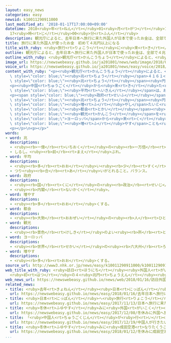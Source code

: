 ```yaml
---
layout: easy_news
categories: easy
newsid: k10011290911000
last_modified_at: '2018-01-17T17:00:00+09:00'
datetime: 2018<ruby>年<rt>ねん</rt></ruby>01<ruby>月<rt>がつ</rt></ruby>17<ruby>日<rt>にち</rt></ruby>
  17<ruby>時<rt>じ</rt></ruby>00<ruby>分<rt>ふん</rt></ruby>
description: 観光庁によると、去年日本へ旅行に来た外国人が日本で使ったお金は、全部で４兆４１６１億円でした。
title: 旅行に来た外国人が使ったお金　初めて４兆円以上になる
title_with_ruby: <ruby>旅行<rt>りょこう</rt></ruby>に<ruby>来<rt>き</rt></ruby>た<ruby>外国人<rt>がいこくじん</rt></ruby>が<ruby>使<rt>つか</rt></ruby>ったお<ruby>金<rt>かね</rt></ruby>　<ruby>初<rt>はじ</rt></ruby>めて４<ruby>兆<rt>ちょう</rt></ruby><ruby>円<rt>えん</rt></ruby><ruby>以上<rt>いじょう</rt></ruby>になる
outline: 観光庁によると、去年日本へ旅行に来た外国人が日本で使ったお金は、全部で４兆４１６１億円でした。
outline_with_ruby: <ruby>観光庁<rt>かんこうちょう</rt></ruby>によると、<ruby>去年<rt>きょねん</rt></ruby><ruby>日本<rt>にっぽん</rt></ruby>へ<ruby>旅行<rt>りょこう</rt></ruby>に<ruby>来<rt>き</rt></ruby>た<ruby>外国人<rt>がいこくじん</rt></ruby>が<ruby>日本<rt>にっぽん</rt></ruby>で<ruby>使<rt>つか</rt></ruby>ったお<ruby>金<rt>かね</rt></ruby>は、<ruby>全部<rt>ぜんぶ</rt></ruby>で４<ruby>兆<rt>ちょう</rt></ruby>４１６１<ruby>億<rt>おく</rt></ruby><ruby>円<rt>えん</rt></ruby>でした。
image_url: https://newswebeasy.github.io/ja201801/news/web/image/2018/01/16/K10011290911_1801161923_1801161928_01_03.jpg
voice_url: https://newswebeasy.github.io/ja201801/news/easy/voice/2018/01/17/k10011290911000.mp3
content_with_ruby: "<p><ruby>観光庁<rt>かんこうちょう</rt></ruby>によると、<ruby>去年<rt>きょねん</rt></ruby><ruby>日本<rt>にっぽん</rt></ruby>へ<ruby>旅行<rt>りょこう</rt></ruby>に<ruby>来<rt>き</rt></ruby>た<ruby>外国人<rt>がいこくじん</rt></ruby>が<ruby>日本<rt>にっぽん</rt></ruby>で<ruby>使<rt>つか</rt></ruby>ったお<ruby>金<rt>かね</rt></ruby>は、<ruby>全部<rt>ぜんぶ</rt></ruby>で４<span\
  \ style=\"color: blue;\"><ruby>兆<rt>ちょう</rt></ruby></span>４１６１<ruby>億<rt>おく</rt></ruby><ruby>円<rt>えん</rt></ruby>でした。おととしより１７．８％<ruby>増<rt>ふ</rt></ruby>えました。５<ruby>年<rt>ねん</rt></ruby><ruby>続<rt>つづ</rt></ruby>けて<ruby>増<rt>ふ</rt></ruby>えていて、<ruby>初<rt>はじ</rt></ruby>めて４<span\
  \ style=\"color: blue;\"><ruby>兆<rt>ちょう</rt></ruby></span><ruby>円<rt>えん</rt></ruby><ruby>以上<rt>いじょう</rt></ruby>になりました。これは、<ruby>去年<rt>きょねん</rt></ruby><ruby>旅行<rt>りょこう</rt></ruby>に<ruby>来<rt>き</rt></ruby>た<ruby>外国人<rt>がいこくじん</rt></ruby>が、おととしより１９％<ruby>増<rt>ふ</rt></ruby>えて２８６９<ruby>万<rt>まん</rt></ruby><ruby>人<rt>にん</rt></ruby>になったためです。</p>\n\
  <p><ruby>中国<rt>ちゅうごく</rt></ruby>から<ruby>来<rt>き</rt></ruby>た<ruby>人<rt>ひと</rt></ruby>が<ruby>使<rt>つか</rt></ruby>ったお<ruby>金<rt>かね</rt></ruby>がいちばん<ruby>多<rt>おお</rt></ruby>くて、<ruby>次<rt>つぎ</rt></ruby>が<ruby>台湾<rt>たいわん</rt></ruby>、その<ruby>次<rt>つぎ</rt></ruby>が<ruby>韓国<rt>かんこく</rt></ruby>でした。<ruby>１人<rt>ひとり</rt></ruby>が<ruby>使<rt>つか</rt></ruby>ったお<ruby>金<rt>かね</rt></ruby>の<span\
  \ style=\"color: blue;\"><ruby>平均<rt>へいきん</rt></ruby></span>は、おととしより１．３％<ruby>少<rt>すく</rt></ruby>なくなって、１５<ruby>万<rt>まん</rt></ruby>３９２１<ruby>円<rt>えん</rt></ruby>でした。</p>\n\
  <p><span style=\"color: blue;\"><ruby>政府<rt>せいふ</rt></ruby></span>は２０２０<ruby>年<rt>ねん</rt></ruby>までに、<ruby>旅行<rt>りょこう</rt></ruby>に<ruby>来<rt>き</rt></ruby>た<ruby>外国人<rt>がいこくじん</rt></ruby>が<ruby>使<rt>つか</rt></ruby>うお<ruby>金<rt>かね</rt></ruby>を、<ruby>今<rt>いま</rt></ruby>の２<ruby>倍<rt>ばい</rt></ruby>の８<span\
  \ style=\"color: blue;\"><ruby>兆<rt>ちょう</rt></ruby></span><ruby>円<rt>えん</rt></ruby>に<span\
  \ style=\"color: blue;\"><ruby>増<rt>ふ</rt></ruby>やし</span>たいと<ruby>考<rt>かんが</rt></ruby>えています。そのためには、<span\
  \ style=\"color: blue;\"><ruby>都会<rt>とかい</rt></ruby></span><ruby>以外<rt>いがい</rt></ruby>でもっと<span\
  \ style=\"color: blue;\"><ruby>観光<rt>かんこう</rt></ruby></span>を<ruby>楽<rt>たの</rt></ruby>しむことができるようにして、ホテルなどに<ruby>長<rt>なが</rt></ruby>く<ruby>泊<rt>と</rt></ruby>まってもらうようにすることも<ruby>必要<rt>ひつよう</rt></ruby>です。アメリカや<span\
  \ style=\"color: blue;\">ヨーロッパ</span>から<ruby>来<rt>く</rt></ruby>る<ruby>人<rt>ひと</rt></ruby>を<span\
  \ style=\"color: blue;\"><ruby>増<rt>ふ</rt></ruby>やす</span>ことも<ruby>必要<rt>ひつよう</rt></ruby>です。</p>\n\
  <p></p>\n<p></p>"
words:
- word: 兆
  descriptions:
  - <ruby><rb>一億</rb><rt>いちおく</rt></ruby>の<ruby><rb>一万倍</rb><rt>いちまんばい</rt></ruby>。
  - しるし。<ruby><rb>前</rb><rt>まえ</rt></ruby>ぶれ。
- word: 平均
  descriptions:
  - <ruby><rb>多</rb><rt>おお</rt></ruby>い<ruby><rb>少</rb><rt>すく</rt></ruby>ないや<ruby><rb>高</rb><rt>たか</rt></ruby>い<ruby><rb>低</rb><rt>ひく</rt></ruby>いなどがないように、ならすこと。
  - つり<ruby><rb>合</rb><rt>あ</rt></ruby>いがとれること。バランス。
- word: 政府
  descriptions:
  - <ruby><rb>国</rb><rt>くに</rt></ruby>の<ruby><rb>政治</rb><rt>せいじ</rt></ruby>を<ruby><rb>行</rb><rt>おこな</rt></ruby>うところ。
  - <ruby><rb>内閣</rb><rt>ないかく</rt></ruby>。
- word: 増やす
  descriptions:
  - <ruby><rb>多</rb><rt>おお</rt></ruby>くする。
- word: 都会
  descriptions:
  - <ruby><rb>大勢</rb><rt>おおぜい</rt></ruby>の<ruby><rb>人</rb><rt>ひと</rt></ruby>が<ruby><rb>住</rb><rt>す</rt></ruby>んでいて、にぎやかな<ruby><rb>町</rb><rt>まち</rt></ruby>。<ruby><rb>都市</rb><rt>とし</rt></ruby>。
- word: 観光
  descriptions:
  - <ruby><rb>景色</rb><rt>けしき</rt></ruby>のよい<ruby><rb>所</rb><rt>ところ</rt></ruby>や<ruby><rb>名所</rb><rt>めいしょ</rt></ruby>などを<ruby><rb>見物</rb><rt>けんぶつ</rt></ruby>して<ruby><rb>回</rb><rt>まわ</rt></ruby>ること。
- word: ヨーロッパ
  descriptions:
  - <ruby><rb>世界</rb><rt>せかい</rt></ruby>の<ruby><rb>六大州</rb><rt>ろくだいしゅう</rt></ruby>の<ruby><rb>一</rb><rt>ひと</rt></ruby>つ。アジアの<ruby><rb>北西</rb><rt>ほくせい</rt></ruby>、アフリカの<ruby><rb>北</rb><rt>きた</rt></ruby>にある。<ruby><rb>産業</rb><rt>さんぎょう</rt></ruby>や<ruby><rb>文化</rb><rt>ぶんか</rt></ruby>が<ruby><rb>発達</rb><rt>はったつ</rt></ruby>した<ruby><rb>国</rb><rt>くに</rt></ruby>が<ruby><rb>多</rb><rt>おお</rt></ruby>い。
- word: 増やす
  descriptions:
  - <ruby><rb>多</rb><rt>おお</rt></ruby>くする。
source_url: http://www3.nhk.or.jp/news/easy/k10011290911000/k10011290911000.html
web_title_with_ruby: <ruby>訪日<rt>ほうにち</rt></ruby><ruby>外国人<rt>がいこくじん</rt></ruby><ruby>旅行者<rt>りょこうしゃ</rt></ruby>の<ruby>消費<rt>しょうひ</rt></ruby>
  <ruby>初<rt>はつ</rt></ruby>の４<ruby>兆円<rt>ちょうえん</rt></ruby><ruby>超<rt>こ</rt></ruby>え
web_news_url: https://newswebeasy.github.io/news/web/2018/01/16/訪日外国人旅行者の消費-初の4兆円超え
related_news:
- title: <ruby>去年<rt>きょねん</rt></ruby><ruby>日本<rt>にっぽん</rt></ruby>へ<ruby>旅行<rt>りょこう</rt></ruby>に<ruby>来<rt>き</rt></ruby>た<ruby>外国人<rt>がいこくじん</rt></ruby>はいちばん<ruby>多<rt>おお</rt></ruby>い２８６９<ruby>万<rt>まん</rt></ruby><ruby>人<rt>にん</rt></ruby>
  url: https://newswebeasy.github.io/news/easy/2018/01/16/去年日本へ旅行に来た外国人はいちばん多い2869万人
- title: <ruby>日本<rt>にっぽん</rt></ruby>へ<ruby>旅行<rt>りょこう</rt></ruby>に<ruby>来<rt>き</rt></ruby>た<ruby>外国人<rt>がいこくじん</rt></ruby>が<ruby>今<rt>いま</rt></ruby>まででいちばん<ruby>多<rt>おお</rt></ruby>くなる
  url: https://newswebeasy.github.io/news/easy/2017/11/13/日本へ旅行に来た外国人が今まででいちばん多くなる
- title: <ruby>冬休<rt>ふゆやす</rt></ruby>みに<ruby>外国<rt>がいこく</rt></ruby>へ<ruby>旅行<rt>りょこう</rt></ruby>に<ruby>行<rt>い</rt></ruby>く<ruby>人<rt>ひと</rt></ruby>は７０<ruby>万<rt>まん</rt></ruby><ruby>人<rt>にん</rt></ruby><ruby>以上<rt>いじょう</rt></ruby>になりそう
  url: https://newswebeasy.github.io/news/easy/2017/12/08/冬休みに外国へ旅行に行く人は70万人以上になりそう
- title: 「<ruby>中国人<rt>ちゅうごくじん</rt></ruby>が<ruby>行<rt>い</rt></ruby>きたい<ruby>国<rt>くに</rt></ruby>」で<ruby>日本<rt>にっぽん</rt></ruby>が<ruby>初<rt>はじ</rt></ruby>めて１<ruby>番<rt>ばん</rt></ruby>になる
  url: https://newswebeasy.github.io/news/easy/2017/12/19/中国人が行きたい国で日本が初めて1番になる
- title: <ruby>冬休<rt>ふゆやす</rt></ruby>みに<ruby>成田空港<rt>なりたくうこう</rt></ruby>の<ruby>国際線<rt>こくさいせん</rt></ruby>を<ruby>利用<rt>りよう</rt></ruby>した<ruby>人<rt>ひと</rt></ruby>は１１４<ruby>万<rt>まん</rt></ruby><ruby>人<rt>にん</rt></ruby>
  url: https://newswebeasy.github.io/news/easy/2018/01/12/冬休みに成田空港の国際線を利用した人は114万人
...
```

